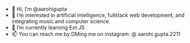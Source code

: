 - 👋 Hi, I’m @aarohigupta
- 👀 I’m interested in artificial intelligence, fullstack web development, and integrating music and computer science. 
- 🌱 I’m currently learning Ext JS
- 📫 You can reach me by DMing me on instagram: @ aarohi.gupta.2211

<!--- - 💞️ I’m looking to collaborate on ... --->

<!---
aarohigupta/aarohigupta is a ✨ special ✨ repository because its `README.md` (this file) appears on your GitHub profile.
You can click the Preview link to take a look at your changes.
--->
